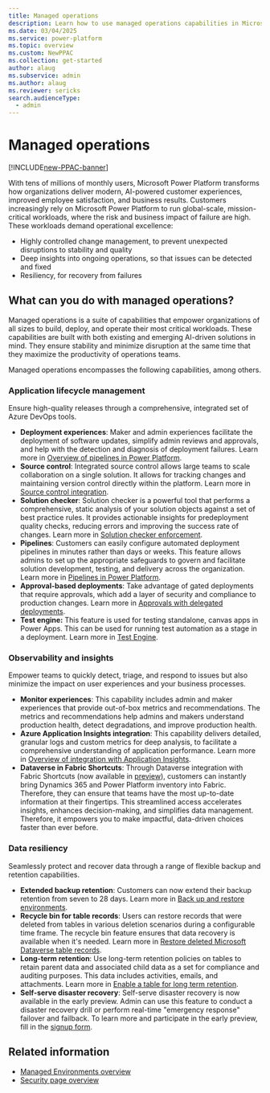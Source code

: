 ```yaml
---
title: Managed operations
description: Learn how to use managed operations capabilities in Microsoft Power Platform to effectively build, deploy, and operate your workloads.
ms.date: 03/04/2025
ms.service: power-platform
ms.topic: overview
ms.custom: NewPPAC
ms.collection: get-started
author: alaug 
ms.subservice: admin
ms.author: alaug 
ms.reviewer: sericks
search.audienceType: 
  - admin
---
```


# Managed operations

[!INCLUDE[new-PPAC-banner](~/includes/new-PPAC-banner.md)]

With tens of millions of monthly users, Microsoft Power Platform transforms how organizations deliver modern, AI-powered customer experiences, improved employee satisfaction, and business results. Customers increasingly rely on Microsoft Power Platform to run global-scale, mission-critical workloads, where the risk and business impact of failure are high. These workloads demand operational excellence:

- Highly controlled change management, to prevent unexpected disruptions to stability and quality
- Deep insights into ongoing operations, so that issues can be detected and fixed
- Resiliency, for recovery from failures

## What can you do with managed operations?

Managed operations is a suite of capabilities that empower organizations of all sizes to build, deploy, and operate their most critical workloads. These capabilities are built with both existing and emerging AI-driven solutions in mind. They ensure stability and minimize disruption at the same time that they maximize the productivity of operations teams.

Managed operations encompasses the following capabilities, among others.

### Application lifecycle management

Ensure high-quality releases through a comprehensive, integrated set of Azure DevOps tools.

- **Deployment experiences**: Maker and admin experiences facilitate the deployment of software updates, simplify admin reviews and approvals, and help with the detection and diagnosis of deployment failures. Learn more in [Overview of pipelines in Power Platform](../../alm/pipelines.md).
- **Source control**: Integrated source control allows large teams to scale collaboration on a single solution. It allows for tracking changes and maintaining version control directly within the platform. Learn more in [Source control integration](../../alm/git-integration/overview.md).
- **Solution checker**: Solution checker is a powerful tool that performs a comprehensive, static analysis of your solution objects against a set of best practice rules. It provides actionable insights for predeployment quality checks, reducing errors and improving the success rate of changes. Learn more in [Solution checker enforcement](../managed-environment-solution-checker.md).
- **Pipelines**: Customers can easily configure automated deployment pipelines in minutes rather than days or weeks. This feature allows admins to set up the appropriate safeguards to govern and facilitate solution development, testing, and delivery across the organization. Learn more in [Pipelines in Power Platform](../../alm/pipelines.md).
- **Approval-based deployments**: Take advantage of gated deployments that require approvals, which add a layer of security and compliance to production changes. Learn more in [Approvals with delegated deployments](../../alm/delegated-deployments-setup.md).
- **Test engine:** This feature is used for testing standalone, canvas apps in Power Apps. This can be used for running test automation as a stage in a deployment. Learn more in [Test Engine](/power-apps/developer/test-engine/overview).

### Observability and insights

Empower teams to quickly detect, triage, and respond to issues but also minimize the impact on user experiences and your business processes.

- **Monitor experiences**: This capability includes admin and maker experiences that provide out-of-box metrics and recommendations. The metrics and recommendations help admins and makers understand production health, detect degradations, and improve production health.
- **Azure Application Insights integration**: This capability delivers detailed, granular logs and custom metrics for deep analysis, to facilitate a comprehensive understanding of application performance. Learn more in [Overview of integration with Application Insights](../overview-integration-application-insights.md).
- **Dataverse in Fabric Shortcuts**: Through Dataverse integration with Fabric Shortcuts (now available in [preview](https://aka.ms/dataexportv2preview)), customers can instantly bring Dynamics 365 and Power Platform inventory into Fabric. Therefore, they can ensure that teams have the most up-to-date information at their fingertips. This streamlined access accelerates insights, enhances decision-making, and simplifies data management. Therefore, it empowers you to make impactful, data-driven choices faster than ever before.

### Data resiliency

Seamlessly protect and recover data through a range of flexible backup and retention capabilities.

- **Extended backup retention**: Customers can now extend their backup retention from seven to 28 days. Learn more in [Back up and restore environments](../backup-restore-environments.md).
- **Recycle bin for table records**: Users can restore records that were deleted from tables in various deletion scenarios during a configurable time frame. The recycle bin feature ensures that data recovery is available when it's needed. Learn more in [Restore deleted Microsoft Dataverse table records](/power-platform/admin/restore-deleted-table-records).
- **Long-term retention**: Use long-term retention policies on tables to retain parent data and associated child data as a set for compliance and auditing purposes. This data includes activities, emails, and attachments. Learn more in [Enable a table for long term retention](/power-apps/maker/data-platform/data-retention-set#enable-a-table-for-long-term-retention).
- **Self-serve disaster recovery**: Self-serve disaster recovery is now available in the early preview. Admin can use this feature to conduct a disaster recovery drill or perform real-time "emergency response" failover and failback. To learn more and participate in the early preview, fill in the [signup form](https://forms.office.com/r/35NJ8vriFf).

## Related information

- [Managed Environments overview](../managed-environment-overview.md)
- [Security page overview](../security/security-overview.md)
